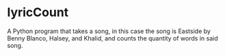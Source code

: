 # lyricCount
A Python program that takes a song, in this case the song is Eastside by Benny Blanco, Halsey, and Khalid, and counts the quantity of words in said song.
